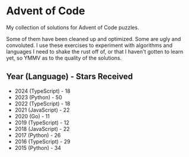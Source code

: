 # Advent of Code 

My collection of solutions for Advent of Code puzzles.

Some of them have been cleaned up and optimized. Some are ugly and convoluted. I use these exercises to experiment with algorithms and languages I need to shake the rust off of, or that I haven't gotten to learn yet, so YMMV as to the quality of the solutions.

## Year (Language) - Stars Received
- 2024 (TypeScript) - 18
- 2023 (Python) - 50
- 2022 (TypeScript) - 18
- 2021 (JavaScript) - 22
- 2020 (Go) - 11
- 2019 (TypeScript) - 12
- 2018 (JavaScript) - 22
- 2017 (Python) - 26
- 2016 (TypeScript) - 29
- 2015 (Python) - 34
